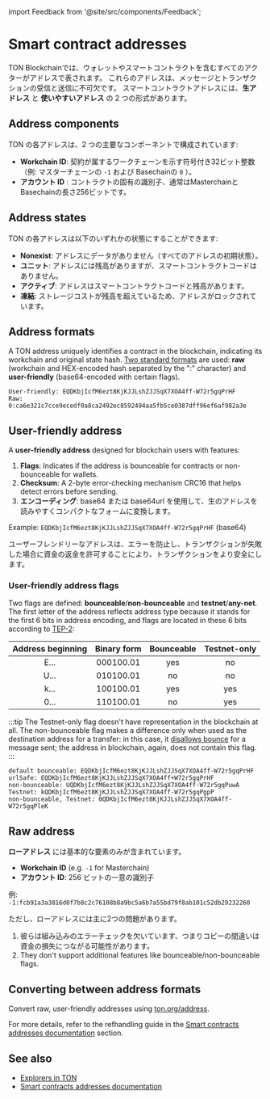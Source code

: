 import Feedback from '@site/src/components/Feedback';

# Smart contract addresses

TON Blockchainでは、ウォレットやスマートコントラクトを含むすべてのアクターがアドレスで表されます。 これらのアドレスは、メッセージとトランザクションの受信と送信に不可欠です。 スマートコントラクトアドレスには、**生アドレス** と **使いやすいアドレス** の 2 つの形式があります。

## Address components

TON の各アドレスは、2 つの主要なコンポーネントで構成されています:

- **Workchain ID**: 契約が属するワークチェーンを示す符号付き32ビット整数（例: マスターチェーンの `-1` および Basechainの `0` ）。
- **アカウント ID** : コントラクトの固有の識別子、通常はMasterchainとBasechainの長さ256ビットです。

## Address states

TON の各アドレスは以下のいずれかの状態にすることができます:

- **Nonexist**: アドレスにデータがありません（すべてのアドレスの初期状態）。
- **ユニット**: アドレスには残高がありますが、スマートコントラクトコードはありません。
- **アクティブ**: アドレスはスマートコントラクトコードと残高があります。
- **凍結**: ストレージコストが残高を超えているため、アドレスがロックされています。

## Address formats

A TON address uniquely identifies a contract in the blockchain, indicating its workchain and original state hash. [Two standard formats](/v3/documentation/smart-contracts/addresses#raw-and-user-friendly-addresses) are used: **raw** (workchain and HEX-encoded hash separated by the ":" character) and **user-friendly** (base64-encoded with certain flags).

```
User-friendly: EQDKbjIcfM6ezt8KjKJJLshZJJSqX7XOA4ff-W72r5gqPrHF
Raw: 0:ca6e321c7cce9ecedf0a8ca2492ec8592494aa5fb5ce0387dff96ef6af982a3e
```

## User-friendly address

A **user-friendly address** designed for blockchain users with features:

1. **Flags**: Indicates if the address is bounceable for contracts or non-bounceable for wallets.
2. **Checksum**: A 2-byte error-checking mechanism CRC16 that helps detect errors before sending.
3. **エンコーディング**: base64 または base64url を使用して、生のアドレスを読みやすくコンパクトなフォームに変換します。

Example: `EQDKbjIcfM6ezt8KjKJJLshZJJSqX7XOA4ff-W72r5gqPrHF` (base64)

ユーザーフレンドリーなアドレスは、エラーを防止し、トランザクションが失敗した場合に資金の返金を許可することにより、トランザクションをより安全にします。

### User-friendly address flags

Two flags are defined: **bounceable**/**non-bounceable** and **testnet**/**any-net**. The first letter of the address reflects address type because it stands for the first 6 bits in address encoding, and flags are located in these 6 bits according to [TEP-2](https://github.com/ton-blockchain/TEPs/blob/master/text/0002-address.md#smart-contract-addresses):

|                   Address beginning                  |        Binary form        | Bounceable | Testnet-only |
| :--------------------------------------------------: | :-----------------------: | :--------: | :----------: |
| E... | 000100.01 |     yes    |      no      |
| U... | 010100.01 |     no     |      no      |
| k... | 100100.01 |     yes    |      yes     |
| 0... | 110100.01 |     no     |      yes     |

:::tip
The Testnet-only flag doesn't have representation in the blockchain at all. The non-bounceable flag makes a difference only when used as the destination address for a transfer: in this case, it [disallows bounce](/v3/documentation/smart-contracts/message-management/non-bounceable-messages) for a message sent; the address in blockchain, again, does not contain this flag.
:::

```
default bounceable: EQDKbjIcfM6ezt8KjKJJLshZJJSqX7XOA4ff-W72r5gqPrHF
urlSafe: EQDKbjIcfM6ezt8KjKJJLshZJJSqX7XOA4ff+W72r5gqPrHF
non-bounceable: UQDKbjIcfM6ezt8KjKJJLshZJJSqX7XOA4ff-W72r5gqPuwA
Testnet: kQDKbjIcfM6ezt8KjKJJLshZJJSqX7XOA4ff-W72r5gqPgpP
non-bounceable, Testnet: 0QDKbjIcfM6ezt8KjKJJLshZJJSqX7XOA4ff-W72r5gqPleK
```

## Raw address

**ローアドレス** には基本的な要素のみが含まれています。

- **Workchain ID** (e.g. `-1` for Masterchain)
- **アカウント ID**: 256 ビットの一意の識別子

例:\
`-1:fcb91a3a3816d0f7b8c2c76108b8a9bc5a6b7a55bd79f8ab101c52db29232260`

ただし、ローアドレスには主に2つの問題があります。

1. 彼らは組み込みのエラーチェックを欠いています、つまりコピーの間違いは資金の損失につながる可能性があります。
2. They don't support additional features like bounceable/non-bounceable flags.

## Converting between address formats

Convert raw, user-friendly addresses using [ton.org/address](https://ton.org/address/).

For more details, refer to the refhandling guide in the [Smart contracts addresses documentation](/v3/documentation/smart-contracts/addresses/) section.

## See also

- [Explorers in TON](/v3/concepts/dive-into-ton/ton-ecosystem/explorers-in-ton/)
- [Smart contracts addresses documentation](/v3/documentation/smart-contracts/addresses/)

<Feedback />

